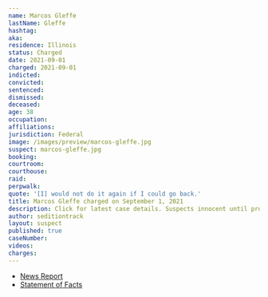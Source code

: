 ```yaml
---
name: Marcos Gleffe
lastName: Gleffe
hashtag:
aka:
residence: Illinois
status: Charged
date: 2021-09-01
charged: 2021-09-01
indicted:
convicted:
sentenced:
dismissed:
deceased:
age: 38
occupation:
affiliations:
jurisdiction: Federal
image: /images/preview/marcos-gleffe.jpg
suspect: marcos-gleffe.jpg
booking:
courtroom:
courthouse:
raid:
perpwalk:
quote: '[I] would not do it again if I could go back.'
title: Marcos Gleffe charged on September 1, 2021
description: Click for latest case details. Suspects innocent until proven guilty.
author: seditiontrack
layout: suspect
published: true
caseNumber:
videos:
charges:
---
```

- [News Report](https://chicago.suntimes.com/crime/2021/9/2/22655069/elk-grove-village-man-charged-breaching-capitol-fbi-made-biggest-mistake-going-through-that-door)
- [Statement of Facts](https://extremism.gwu.edu/sites/g/files/zaxdzs2191/f/Marcos%20Gleffe%20Affidavit%20in%20Removal%20Proceeding.pdf)
